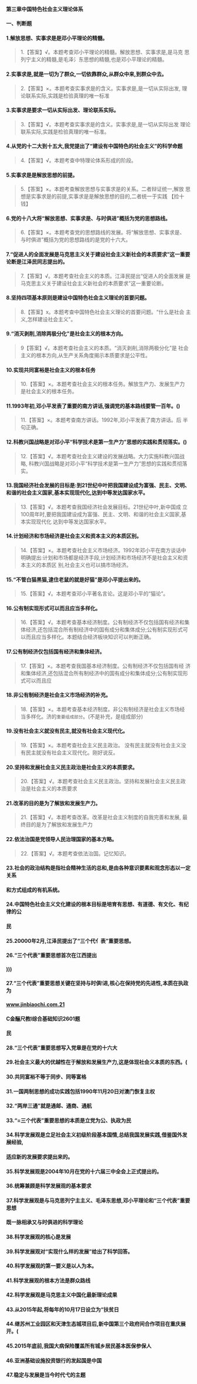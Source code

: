 #### 第三章中国特色社会主义理论体系
#### 一、判断题
#### 1.解放思想、实事求是是邓小平理论的精髓。
>   1.【答案】√。本题考查邓小平理论的精髓。解放思想、实事求是,是马克
    思列宁主义的精髓,是毛泽氵东思想的精髓,也是邓小平理论的精髓。

#### 2.实事求是,就是一切为了群众,一切依靠群众,从群众中来,到群众中去。
>   2.【答案】×。本题考查实事求是的含义。实事求是,是一切从实际出发,
    理论联系实际,实践是检验真理的唯一标准

#### 3.实事求是要求一切从实际出发、理论联系实际。
>   3.【答案】√。本题考查实事求是的含义。实事求是,是一切从实际出发
    理论联系实际,实践是检验真理的唯一标准。

#### 4.从党的十二大到十五大,我党提出了“建设有中国特色的社会主义”的科学命题
>   4.【答案】√。本题考查中特理论体系形成的阶段。

#### 5.实事求是是解放思想的前提。
>   5.【答案】×。本题考查解放思想与实事求是的关系。二者辩证统一,解放
    思想是实事求是的前提,实事求是是解放思想的目的,二者统一于实践
    【捡十钱】

#### 6.党的十八大将“解放思想、实事求是、与时俱进”概括为党的思想路线。
>   6.【答案】×。本题考查党的思想路线的发展。将“解放思想、实事求是、
    与时俱进”概括为党的思想路线的是党的十六大。

#### 7.“促进人的全面发展是马克思主义关于建设社会主义新社会的本质要求”这一重要论断是江泽民同志提出的。
>   7.【答案】√。本题考查社会主义的本质。江泽民提出“促进人的全面发展
    是马克思主义关于建设社会主义新社会的本质要求”这一重要论断。

#### 8.坚持四项基本原则是建设中国特色社会主义理论的首要问题。
>   8.【答案】x。本题考查中国特色社会主义理论的首要问题。“什么是社会
    主义,怎样建设社会主义”。

#### 9.“消灭剥削,消除两极分化”是社会主义的根本方向。
>   9【答案】√。本题考查社会主义的本质。“消灭剥削,消除两极分化”是
    社会主义的根本方向,从生产关系角度揭示本质要求是公平性。

#### 10.实现共同富裕是社会主义的根本任务
>   10.【答案】×。本题考查社会主义的根本任务。解放生产力、发展生产力
    是社会主义的根本任务。

#### 11.1993年初,邓小平发表了重要的南方讲话,强调党的基本路线要管一百年。()
>   11.【答案】×。本题考查南方讲话。1992年,邓小平发表了南方讲话。后
    半句正确。

#### 12.科教兴国战略是对邓小平“科学技术是第一生产力”思想的实践和贯彻落实。()
>   12.【答案】√。本题考查社会主义建设的发展战略。大力实施科教兴国战略,
    科教兴国战略是对邓小平“科学技术是第一生产力”思想的实践和贯彻落实。

#### 13.我国经济社会发展的目标是:到21世纪中叶把我国建设成为富强、民主、文明、和谐的社会主义国家,基本实现现代化,达到中等发达国家水平。
>   13.【答案】√。本题考查我国经济社会发展目标。21世纪中叶,新中国成
    立100周年时,要把我国建设成为富强、民主、文明、和谐的社会主义国家,基本实现现代化
    达到中等发达国家水平。

#### 14.计划经济和市场经济是社会主义和资本主义的本质区别。
>   14.【答案】×。本题考查社会主义市场经济。1992年邓小平在南方谈话中
    明确提出:计划和市场都是经济手段,计划经济和市场经济不是社会主义和资本主义的本质区
    别,社会主义也可以搞市场经济。

#### 15.“不管白猫黑猫,逮住老鼠的就是好猫”是邓小平提出来的。
>   15.【答案】√。本题考查邓小平著名言论。这是邓小平的“猫论”。
    
#### 16.公有制实现形式可以而且应当多样化。
>   16.【答案】√。本题考查基本经济制度。公有制经济不仅包括国有经济和集体经济,还包括混合所有制经济中的国有成分和集体成分;公有制实现形式可以而且应当多样化。本题结合经济板块知识可以判断正确。

#### 17.公有制经济仅包括国有经济和集体经济。
>   17.【答案】×。本题考查我国基本经济制度。公有制经济不仅包括国有经
    济和集体经济,还包括混合所有制经济中的国有成分和集体成分;公有制实现形式可以而且应

#### 18.非公有制经济是社会主义市场经济的补充。
>   18.【答案】×。本题考查基本经济制度。非公有制经济是社会主义市场经
    当多样化。济的`重要组成部分`。(不是补充，是组成部分)

#### 19.没有社会主义就没有民主,就没有社会主义现代化。
>   19.【答案】×。本题考查社会主义民主政治。
没有民主就没有社会主义没有民主就没有社会主义现代化。刚好说反。

#### 20.坚持和发展社会主义民主政治是社会主义的本质要求。
>   20.【答案】√。本题考查社会主义民主政治。坚持和发展社会主义民主政
    治是社会主义的本质要求

#### 21.改革的目的是为了解放和发展生产力。
>   21.【答案】√。本题考查改革。改革是社会主义制度的自我完善和发展,
    最终目的是为了解放和发展生产力

#### 22.依法治国是党领导人民治理国家的基本方略。
>   22.【答案】√。本题考查依法治国。记忆知识。

#### 23.社会的政治结构是指社会精神生活的总和,是由各种意识要素和观念形态以一定关系
#### 和方式组成的有机系统。
#### 24.中国特色社会主义文化建设的根本目标是培育有思想、有道德、有文化、有纪律的公
#### 民
#### 25.20000年2月,江泽民提出了“三个代亻表”重要思想。
#### 26.“三个代表”重要思想首次在江西提出
#### )))
#### 27.“三个代表”重要思想关键在坚持与时俱!进,核心在保持党的先进性,本质在执政为
#### www.jinbiaochi.com.21
#### C金酾尺教l综合基础知识2601题
#### 民
#### 28.“三个代表”重要思想写入党章是在党的十六大
#### 29.社会主义最大的优越性在于解放和发展生产力,这是体现社会义本质的东西。(
#### 30.共同富裕不等于同步、同等富格
#### 31.一国两制思想的成功实践包括1990年11月20日对澳门恢复主权
#### 32.“两岸三通”就是通邮、通商、通航
#### 33.“=三个代表”重要思想的本质是立党为公、执政为民
#### 34.科学发展观是立足社会主义初级阶段基本国情,总结我国发展实践,借鉴国外发展经验,
#### 适应新的发展要求提出来的。
#### 35.科学发展观是2004年10月在党的十六届三中全会上正式提出的。
#### 36.统筹兼顾是科学发展观的基本要求
#### 37.科学发展观是与马克思列宁主主义、毛泽东思想,邓小平理论和“三个代表”重要思想
#### 既一脉相承又与时俱进的科学理论
#### 38.科学发展观的核心是发展
#### 39.科学发展观对“实现什么样的发展”给出了科学回答。
#### 40.科学发展观的第一要义是以人为本。
#### 41.科学发展观的根本方法是群众路线
#### 42.科学发展观是马克思主义中国化最新理论成果
#### 43.从2015年起,将每年的10月17日设立为“扶贫日
#### 44.继苏州工业园区和天津生态城项目后,新中国第三个政府间合作项目在重庆展开。(
#### 45.2015年底前,我国大病保险覆盖所有城乡居民基本医保参保人
#### 46.亚洲基础设施投资银行的发起国是中国
#### 47.稳定与发展是当今时代弋的主题
#### 